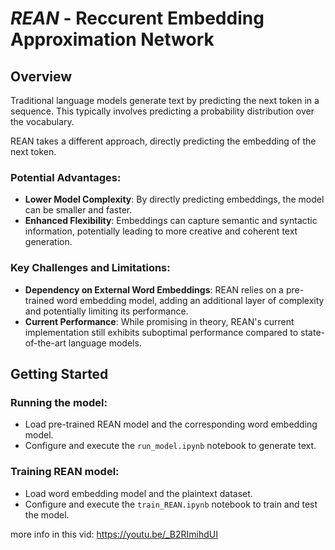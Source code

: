 # ***REAN*** - Reccurent Embedding Approximation Network

## Overview

Traditional language models generate text by predicting the next token in a sequence. This typically involves predicting a probability distribution over the vocabulary.

REAN takes a different approach, directly predicting the embedding of the next token. 

### Potential Advantages:
* **Lower Model Complexity**: By directly predicting embeddings, the model can be smaller and faster.
* **Enhanced Flexibility**: Embeddings can capture semantic and syntactic information, potentially leading to more creative and coherent text generation.

### Key Challenges and Limitations:
* **Dependency on External Word Embeddings**: REAN relies on a pre-trained word embedding model, adding an additional layer of complexity and potentially limiting its performance.
* **Current Performance**: While promising in theory, REAN's current implementation still exhibits suboptimal performance compared to state-of-the-art language models.

## Getting Started

### Running the model:
* Load pre-trained REAN model and the corresponding word embedding model.
* Configure and execute the `run_model.ipynb` notebook to generate text.

### Training REAN model:
* Load word embedding model and the plaintext dataset.
* Configure and execute the `train_REAN.ipynb` notebook to train and test the model.

more info in this vid:
https://youtu.be/_B2RImihdUI

